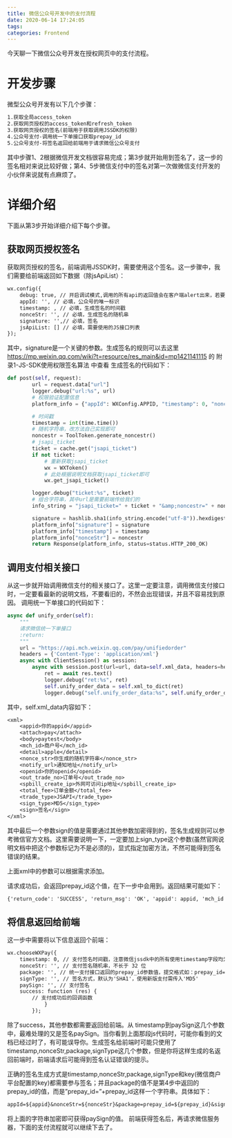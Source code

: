 ```yaml
---
title: 微信公众号开发中的支付流程
date: 2020-06-14 17:24:05
tags:
categories: Frontend
---
```


今天聊一下微信公众号开发在授权网页中的支付流程。

<!--more-->

# 开发步骤

微型公众号开发有以下几个步骤：

```txt
1.获取全局access_token
2.获取网页授权的access_token和refresh_token
3.获取网页授权的签名(前端用于获取调用JSSDK的权限)
4.公众号支付-调用统一下单接口获取prepay_id
5.公众号支付-将签名返回给前端用于请求微信公众号支付
```

其中步骤1、2根据微信开发文档很容易完成；第3步就开始用到签名了，这一步的签名相对来说比较好做；第4、5步微信支付中的签名对第一次做微信支付开发的小伙伴来说就有点麻烦了。

# 详细介绍

下面从第3步开始详细介绍下每个步骤。

## 获取网页授权签名

获取网页授权的签名，前端调用JSSDK时，需要使用这个签名。这一步骤中，我们需要给前端返回如下数据（除jsApiList）：

```txt
wx.config({
    debug: true, // 开启调试模式,调用的所有api的返回值会在客户端alert出来，若要查看传入的参数，可以在pc端打开，参数信息会通过log打出，仅在pc端时才会打印。
    appId: '', // 必填，公众号的唯一标识
    timestamp: , // 必填，生成签名的时间戳
    nonceStr: '', // 必填，生成签名的随机串
    signature: '',// 必填，签名
    jsApiList: [] // 必填，需要使用的JS接口列表
});
```

其中，signature是一个关键的参数。生成签名的规则可以去这里 https://mp.weixin.qq.com/wiki?t=resource/res_main&id=mp1421141115 的 附录1-JS-SDK使用权限签名算法 中查看
生成签名的代码如下：

```python
def post(self, request):
        url = request.data["url"]
        logger.debug("url:%s", url)
        # 权限验证配置信息
        platform_info = {"appId": WXConfig.APPID, "timestamp": 0, "nonceStr": '', "signature": ''}

        # 时间戳
        timestamp = int(time.time())
        # 随机字符串，改方法自己实现即可
        noncestr = ToolToken.generate_noncestr()
        # jsapi_ticket
        ticket = cache.get("jsapi_ticket")
        if not ticket:
            # 重新获取jsapi_ticket
            wx = WXToken()
            # 此处根据说明文档获取jsapi_ticket即可
            wx.get_jsapi_ticket()

        logger.debug("ticket:%s", ticket)
        # 组合字符串，其中url是需要前端传给我们的
        info_string = "jsapi_ticket=" + ticket + "&amp;noncestr=" + noncestr + "&amp;timestamp=" + str(timestamp) + "&amp;url=" + url

        signature = hashlib.sha1(info_string.encode("utf-8")).hexdigest()
        platform_info["signature"] = signature
        platform_info["timestamp"] = timestamp
        platform_info["nonceStr"] = noncestr
        return Response(platform_info, status=status.HTTP_200_OK)
```

## 调用支付相关接口

从这一步就开始调用微信支付的相关接口了。这里一定要注意，调用微信支付接口时，一定要看最新的说明文档，不要看旧的，不然会出现错误，并且不容易找到原因。
调用统一下单接口的代码如下：

```python
async def unify_order(self):
    """
    请求微信统一下单接口
    :return:
    """
    url = "https://api.mch.weixin.qq.com/pay/unifiedorder"
    headers = {'Content-Type': 'application/xml'}
    async with ClientSession() as session:
        async with session.post(url=url, data=self.xml_data, headers=headers) as res:
            ret = await res.text()
            logger.debug("ret:%s", ret)
            self.unify_order_data = self.xml_to_dict(ret)
            logger.debug("self.unify_order_data:%s", self.unify_order_data)
```

其中，self.xml_data内容如下：

```txt
<xml>
    <appid>你的appid</appid>
    <attach>pay</attach>
    <body>paytest</body>
    <mch_id>商户号</mch_id>
    <detail>apple</detail>
    <nonce_str>你生成的随机字符串</nonce_str>
    <notify_url>通知地址</notify_url>
    <openid>你的openid</openid>
    <out_trade_no>订单号</out_trade_no>
    <spbill_create_ip>外网可访问ip地址</spbill_create_ip>
    <total_fee>订单金额</total_fee>
    <trade_type>JSAPI</trade_type>
    <sign_type>MD5</sign_type>
    <sign>签名</sign>
</xml>
```

其中最后一个参数sign的值是需要通过其他参数加密得到的，签名生成规则可以参考微信官方文档。这里需要说明一下，一定要加上sign_type这个参数(虽然官网说明文档中把这个参数标记为不是必须的)，显式指定加密方法，不然可能得到签名错误的结果。

上面xml中的参数可以根据需求添加。

请求成功后，会返回prepay_id这个值，在下一步中会用到。返回结果可能如下：

```txt
{'return_code': 'SUCCESS', 'return_msg': 'OK', 'appid': appid, 'mch_id': 商户号, 'nonce_str': 随机字符串, 'sign': 签名, 'result_code': 'SUCCESS', 'prepay_id': prepay_id, 'trade_type': 'JSAPI'}
```



## 将信息返回给前端

这一步中需要将以下信息返回个前端：

```txt
wx.chooseWXPay({
    timestamp: 0, // 支付签名时间戳，注意微信jssdk中的所有使用timestamp字段均为小写。但最新版的支付后台生成签名使用的timeStamp字段名需大写其中的S字符
    nonceStr: '', // 支付签名随机串，不长于 32 位
    package: '', // 统一支付接口返回的prepay_id参数值，提交格式如：prepay_id=\*\*\*）
    signType: '', // 签名方式，默认为'SHA1'，使用新版支付需传入'MD5'
    paySign: '', // 支付签名
    success: function (res) {
        // 支付成功后的回调函数
            }
        });
```

除了success，其他参数都需要返回给前端。从 timestamp到paySign这几个参数中，最难处理的又是签名paySign。当你看到上面那段js代码时，可能你看到的文档已经过时了，有可能误导你。生成签名给前端时可能只使用了timestamp,nonceStr,package,signType这几个参数，但是你将这样生成的名返回前端时，前端请求后可能得到签名认证错误的提示。

正确的签名生成方式是timestamp,nonceStr,package,signType和key(微信商户平台配置的key)都需要参与签名；并且package的值不是第4步中返回的prepay_id的值，而是”prepay_id=”+prepay_id这样一个字符串。具体如下：

```txt
appId=${appid}&nonceStr=${nonceStr}&package=prepay_id=${prepay_id}&signType=MD5&timeStamp=${timeStamp}&key=${key}
```

将上面的字符串加密即可获得paySign的值。
前端获得签名后，再请求微信服务器，下面的支付流程就可以继续下去了。
